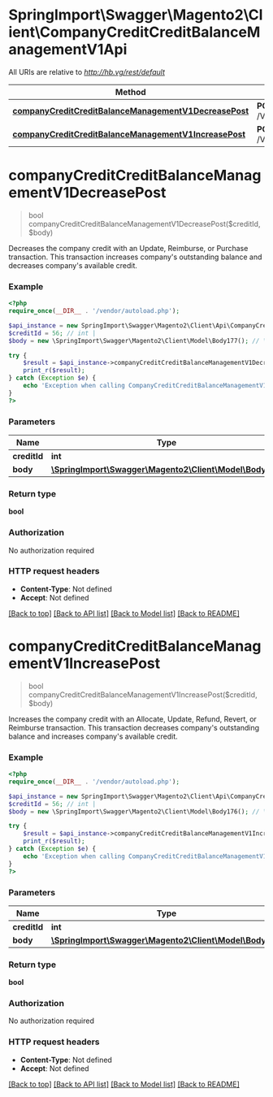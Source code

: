 # SpringImport\Swagger\Magento2\Client\CompanyCreditCreditBalanceManagementV1Api

All URIs are relative to *http://hb.vg/rest/default*

Method | HTTP request | Description
------------- | ------------- | -------------
[**companyCreditCreditBalanceManagementV1DecreasePost**](CompanyCreditCreditBalanceManagementV1Api.md#companyCreditCreditBalanceManagementV1DecreasePost) | **POST** /V1/companyCredits/{creditId}/decreaseBalance | 
[**companyCreditCreditBalanceManagementV1IncreasePost**](CompanyCreditCreditBalanceManagementV1Api.md#companyCreditCreditBalanceManagementV1IncreasePost) | **POST** /V1/companyCredits/{creditId}/increaseBalance | 


# **companyCreditCreditBalanceManagementV1DecreasePost**
> bool companyCreditCreditBalanceManagementV1DecreasePost($creditId, $body)



Decreases the company credit with an Update, Reimburse, or Purchase transaction. This transaction increases company's outstanding balance and decreases company's available credit.

### Example
```php
<?php
require_once(__DIR__ . '/vendor/autoload.php');

$api_instance = new SpringImport\Swagger\Magento2\Client\Api\CompanyCreditCreditBalanceManagementV1Api();
$creditId = 56; // int | 
$body = new \SpringImport\Swagger\Magento2\Client\Model\Body177(); // \SpringImport\Swagger\Magento2\Client\Model\Body177 | 

try {
    $result = $api_instance->companyCreditCreditBalanceManagementV1DecreasePost($creditId, $body);
    print_r($result);
} catch (Exception $e) {
    echo 'Exception when calling CompanyCreditCreditBalanceManagementV1Api->companyCreditCreditBalanceManagementV1DecreasePost: ', $e->getMessage(), PHP_EOL;
}
?>
```

### Parameters

Name | Type | Description  | Notes
------------- | ------------- | ------------- | -------------
 **creditId** | **int**|  |
 **body** | [**\SpringImport\Swagger\Magento2\Client\Model\Body177**](../Model/\SpringImport\Swagger\Magento2\Client\Model\Body177.md)|  | [optional]

### Return type

**bool**

### Authorization

No authorization required

### HTTP request headers

 - **Content-Type**: Not defined
 - **Accept**: Not defined

[[Back to top]](#) [[Back to API list]](../../README.md#documentation-for-api-endpoints) [[Back to Model list]](../../README.md#documentation-for-models) [[Back to README]](../../README.md)

# **companyCreditCreditBalanceManagementV1IncreasePost**
> bool companyCreditCreditBalanceManagementV1IncreasePost($creditId, $body)



Increases the company credit with an Allocate, Update, Refund, Revert, or Reimburse transaction. This transaction decreases company's outstanding balance and increases company's available credit.

### Example
```php
<?php
require_once(__DIR__ . '/vendor/autoload.php');

$api_instance = new SpringImport\Swagger\Magento2\Client\Api\CompanyCreditCreditBalanceManagementV1Api();
$creditId = 56; // int | 
$body = new \SpringImport\Swagger\Magento2\Client\Model\Body176(); // \SpringImport\Swagger\Magento2\Client\Model\Body176 | 

try {
    $result = $api_instance->companyCreditCreditBalanceManagementV1IncreasePost($creditId, $body);
    print_r($result);
} catch (Exception $e) {
    echo 'Exception when calling CompanyCreditCreditBalanceManagementV1Api->companyCreditCreditBalanceManagementV1IncreasePost: ', $e->getMessage(), PHP_EOL;
}
?>
```

### Parameters

Name | Type | Description  | Notes
------------- | ------------- | ------------- | -------------
 **creditId** | **int**|  |
 **body** | [**\SpringImport\Swagger\Magento2\Client\Model\Body176**](../Model/\SpringImport\Swagger\Magento2\Client\Model\Body176.md)|  | [optional]

### Return type

**bool**

### Authorization

No authorization required

### HTTP request headers

 - **Content-Type**: Not defined
 - **Accept**: Not defined

[[Back to top]](#) [[Back to API list]](../../README.md#documentation-for-api-endpoints) [[Back to Model list]](../../README.md#documentation-for-models) [[Back to README]](../../README.md)

